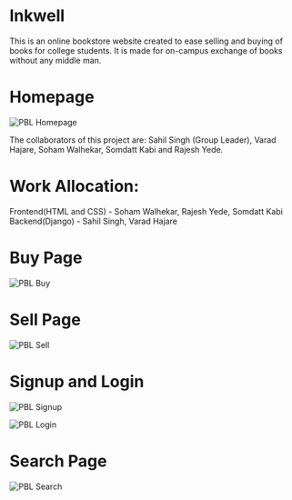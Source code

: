 # Inkwell
 
This is an online bookstore website created to ease selling and buying of books for college students. It is made for on-campus exchange of books without any middle man. 

# Homepage
![PBL Homepage](https://github.com/user-attachments/assets/8cb3b2a7-c6f0-4b39-a368-0b4533b8207d)

The collaborators of this project are: Sahil Singh (Group Leader), Varad Hajare, Soham Walhekar, Somdatt Kabi and Rajesh Yede.

# Work Allocation: <br />
Frontend(HTML and CSS) - Soham Walhekar, Rajesh Yede, Somdatt Kabi <br />
Backend(Django) - Sahil Singh, Varad Hajare <br />

# Buy Page
![PBL Buy](https://github.com/user-attachments/assets/4720a0f2-2bb0-4c9e-a0af-db5fddfd099c)


# Sell Page
![PBL Sell](https://github.com/user-attachments/assets/e77df9f0-3791-4102-834f-c0be9cb922c8)


# Signup and Login
![PBL Signup](https://github.com/user-attachments/assets/942d6179-7cc5-4d36-ad1a-58c053dcca14)

![PBL Login](https://github.com/user-attachments/assets/1e113525-8fd3-4ca5-aa71-98414c65ca25)

# Search Page
![PBL Search](https://github.com/user-attachments/assets/b647e9d8-1f04-45b4-9a94-55ea3f3d945b)
